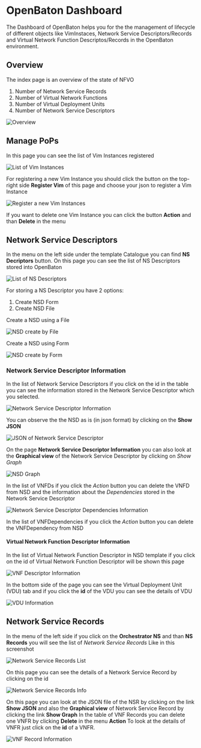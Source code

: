 # OpenBaton Dashboard
The Dashboard of OpenBaton helps you for the the management of lifecycle of different objects like 
VimInstaces, Network Service Descriptors/Records and Virtual Network Function Descriptos/Records in the OpenBaton environment.


## Overview
The index page is an overview of the state of NFVO 
 
 1. Number of Network Service Records
 2. Number of Virtual Network Functions
 3. Number of Virtual Deployment Units
 4. Number of Network Service Descriptors

![Overview][overview]


## Manage PoPs
In this page you can see the list of Vim Instances registered

![List of Vim Instances][vimpage]

For registering a new Vim Instance you should click the button on the top-right side **Register Vim** of this page and choose your json to register a Vim Instance

![Register a new Vim Instances][registeraNewVim]

If you want to delete one Vim Instance you can click the button **Action** and than **Delete** in the menu

## Network Service Descriptors
In the menu on the left side under the template Catalogue you can find **NS Decriptors** button.
On this page you can see the list of NS Descriptors stored into OpenBaton

![List of NS Descriptors][NSDlist]


For storing a NS Descriptor you have 2 options:

1. Create NSD Form
2. Create NSD File


Create a NSD using a File

![NSD create by File][NSDcreateFile]


Create a NSD using Form

![NSD create by Form][NSDcreateForm]

### Network Service Descriptor Information
In the list of Network Service Descriptors if you click on the id in the table you can see the information
stored in the Network Service Descriptor which you selected.

![Network Service Descriptor Information][VNFDescriptorInformation]

You can observe the the NSD as is (in json format) by clicking on the **Show JSON**

![JSON of Network Service Descriptor][JSONofNSR]

On the page **Network Service Descriptor Information** you can also look at the **Graphical view** of the Network Service Descriptor 
by clicking on *Show Graph*

![NSD Graph][NSDgraph]

In the list of VNFDs if you click the *Action* button you can delete the VNFD from NSD
and the information about the *Dependencies* stored in the Network Service Descriptor

![Network Service Descriptor Dependencies Information][VNFDlistintoNSD1]

In the list of VNFDependencies if you click the *Action* button you can delete the VNFDependency from NSD


#### Virtual Network Function Descriptor Information
In the list of Virtual Network Function Descriptor in NSD template if you click on the id of Virtual Network Function Descriptor will be shown this page

![VNF Descriptor Information][VNFDescriptorInformation]

In the bottom side of the page you can see the Virtual Deployment Unit (VDU) tab and if you click the **id** of the 
VDU you can see the details of VDU

![VDU Information][VDUInformation]

## Network Service Records 

In the menu of the left side if you click on the **Orchestrator NS** and than **NS Records** you will see the list of *Network Service Records*
Like in this screenshot 

![Network Service Records List ][NetworkServiceRecordsList]

On this page you can see the details of a Network Service Record by clicking on the id

![Network Service Records Info][NSRinfo]

On this page you can look at the JSON file of the NSR by clicking on the link **Show JSON** and also the **Graphical view** 
of Network Service Record by clicking the link **Show Graph**
In the table of VNF Records you can delete one VNFR by clicking **Delete** in the menu **Action**
To look at the details of VNFR just click on the **id** of a VNFR.

![VNF Record Information][VNFRecordInformation]


[overview]:images/overview.png
[vimpage]:images/vimpage.png
[registeraNewVim]:images/registeraNewVim.png
[NSDlist]:images/NSDlist.png
[NSDcreateFile]:images/NSDcreateFile.png
[NSDcreateForm]:images/NSDcreateForm.png
[VNFDlistintoNSD]:images/VNFDlistintoNSD.png
[VNFDlistintoNSD1]:images/VNFDlistintoNSD1.png
[VNFDescriptorInformation]:images/VNFDescriptorInformation.png
[JSONofNSR]:images/JSONofNSR.png
[NSDgraph]:images/NSDgraph.png
[VNFDescriptorInformation]:images/VNFDescriptorInformation.png
[VDUInformation]:images/VDUInformation.png
[NetworkServiceRecordsList]:images/NetworkServiceRecordsList.png
[NSRinfo]:images/NSRinfo.png
[VNFRecordInformation]:images/VNFRecordInformation.png

<!---
Script for open external links in a new tab
-->
<script type="text/javascript" charset="utf-8">
      // Creating custom :external selector
      $.expr[':'].external = function(obj){
          return !obj.href.match(/^mailto\:/)
                  && (obj.hostname != location.hostname);
      };
      $(function(){
        $('a:external').addClass('external');
        $(".external").attr('target','_blank');
      })
</script>